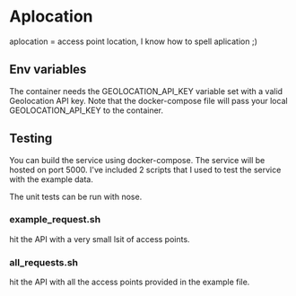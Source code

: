 # Aplocation
aplocation = access point location, I know how to spell aplication ;)

## Env variables
The container needs the GEOLOCATION\_API\_KEY variable set with a valid Geolocation API key. Note that the docker-compose file will pass your local GEOLOCATION\_API\_KEY to the container.

## Testing
You can build the service using docker-compose. The service will be hosted on port 5000. I've included 2 scripts that I used to test the service with the example data.

The unit tests can be run with nose.

### example_request.sh
hit the API with a very small lsit of access points.

### all_requests.sh
hit the API with all the access points provided in the example file.